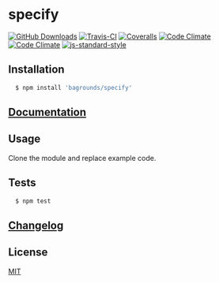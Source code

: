 # specify

[![GitHub Downloads][github-img]][github-url]
[![Travis-CI][travis-img]][travis-url]
[![Coveralls][coveralls-img]][coveralls-url]
[![Code Climate][codeclimate-img]][codeclimate-url]
[![Code Climate][codeclimate-issues-img]][codeclimate-issues-url]
[![js-standard-style][standard-img]][standard-url]


## Installation

``` bash
  $ npm install 'bagrounds/specify'
```

## [Documentation][gh-pages-url]


## Usage
Clone the module and replace example code.


## Tests
``` bash
  $ npm test
```


## [Changelog][changelog-url]

## License
[MIT][license-url]


[changelog-url]: CHANGELOG.md

[license-url]: LICENSE

[standard-img]: https://img.shields.io/badge/code%20style-standard-brightgreen.svg
[standard-url]: http://standardjs.com/

[github-img]: https://img.shields.io/github/downloads/bagrounds/specify/total.svg
[github-url]: https://github.com/bagrounds/specify

[travis-img]: https://img.shields.io/travis/bagrounds/specify/master.svg
[travis-url]: https://travis-ci.org/bagrounds/specify

[coveralls-img]: https://coveralls.io/repos/github/bagrounds/specify/badge.svg?branch=master
[coveralls-url]: https://coveralls.io/github/bagrounds/specify?branch=master

[codeclimate-img]: https://codeclimate.com/github/bagrounds/specify/badges/gpa.svg
[codeclimate-url]: https://codeclimate.com/github/bagrounds/specify

[codeclimate-issues-img]: https://codeclimate.com/github/bagrounds/specify/badges/issue_count.svg
[codeclimate-issues-url]: https://codeclimate.com/github/bagrounds/specify/issues

[gh-pages-url]: http://bagrounds.github.io/specify
